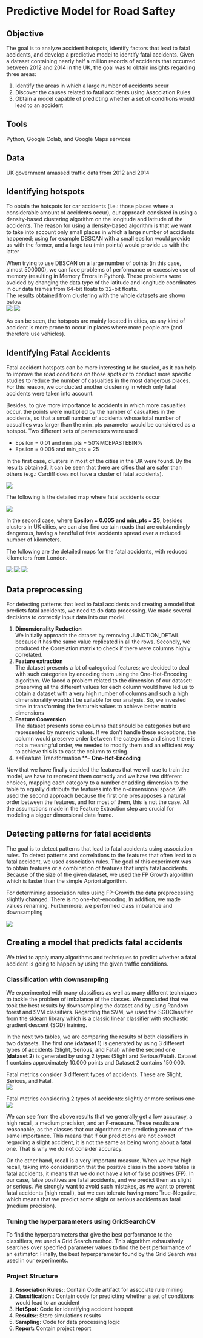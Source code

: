 # Predictive Model for Road Saftey
## Objective 
The goal is to analyze accident hotspots, identify factors that lead to fatal accidents, and develop a predictive model to identify fatal accidents. Given a dataset containing nearly half a million records of accidents that occurred between 2012 and 2014 in the UK, the goal was to obtain insights regarding three areas:
 
1. Identify the areas in which a large number of accidents occur
2. Discover the causes related to fatal accidents using Association Rules
3. Obtain a model capable of predicting whether a set of conditions would lead to an accident


## Tools

Python, Google Colab, and Google Maps services

## Data 
UK government amassed traffic data from 2012 and 2014


##  Identifying hotspots
To obtain the hotspots for car accidents (i.e.: those places where a considerable amount of accidents occur), our approach consisted in using a density-based clustering algorithm on the longitude and latitude of the accidents. The reason for using a density-based algorithm is that we want to take into account only small places in which a large number of accidents happened; using for example DBSCAN with a small epsilon would provide us with the former, and a large tau (min points) would provide us with the latter

When trying to use DBSCAN on a large number of points (in this case, almost 500000), we can face problems of performance or excessive use of memory (resulting in Memory Errors in Python). These problems were avoided by changing the data type of the latitude and longitude coordinates in our data frames from 64-bit floats to 32-bit floats.<br>
The results obtained from clustering with the whole datasets are shown below <br>
![](Results/hotspot.png)   ![](Results/hotspot3.png)


As can be seen, the hotspots are mainly located in cities, as any kind of accident is more prone to occur in places where more people are (and therefore use vehicles).

## Identifying Fatal Accidents 

Fatal accident hotspots can be more interesting to be studied, as it can help to improve the road conditions on those spots or to conduct more specific studies to reduce the number of casualties in the most dangerous places. For this reason, we conducted another clustering in which only fatal accidents were taken into account. <br>

Besides, to give more importance to accidents in which more casualties occur, the points were multiplied by the number of casualties in the accidents, so that a small number of accidents whose total number of casualties was larger than the min_pts parameter would be considered as a hotspot. Two different sets of parameters were used
* Epsilon = 0.01 and min_pts = 50%MCEPASTEBIN%
* Epsilon = 0.005 and min_pts = 25

In the first case, clusters in most of the cities in the UK were found. By the results obtained, it can be seen that there are cities that are safer than others (e.g.: Cardiff does not have a cluster of fatal accidents). <br>

![](Results/eps0.01_minpts50.png)

The following is the detailed map where fatal accidents occur <br>

![](Results/eps0.01minpts50_detail.png)



In the second case, where **Epsilon = 0.005 and min_pts = 25**, besides clusters in UK cities, we can also find certain roads that are outstandingly dangerous, having a handful of fatal accidents spread over a reduced number of kilometers.

The following are the detailed maps for the fatal accidents, with reduced kilometers from London.

![](Results/eps0005_mpts_20_detail1.png)
![](Results/eps0005_mpts_20_detail2.png)
![](Results/eps0005_mpts_20_detail2.png)

## Data preprocessing 
For detecting patterns that lead to fatal accidents and creating a model that predicts fatal accidents, we need to do data processing. We made several decisions to correctly input data into our model. 
1. **Dimensionality Reduction** <br>
We initially approach the dataset by removing JUNCTION_DETAIL because it has the same value replicated in all the rows.
Secondly, we produced the Correlation matrix to check if there were columns highly correlated. 
2. **Feature extraction** <br>
The dataset presents a lot of categorical features; we decided to deal with such categories by encoding them using the One-Hot-Encoding algorithm. We faced a problem related to the dimension of our dataset: preserving all the different values for each column would have led us to obtain a dataset with a very high number of columns and such a high dimensionality wouldn’t be suitable for our analysis. So, we invested time in transforming the feature’s values to achieve better matrix dimensions
3. **Feature Conversion** <br>
The dataset presents some columns that should be categories but are represented by numeric values. If we don’t handle these exceptions, the column would preserve order between the categories and since there is not a meaningful order, we needed to modify them and an efficient way to achieve this is to cast the column to string.
4. **Feature Transformation **– **One-Hot-Encoding** <br> 

Now that we have finally decided the features that we will use to train the model, we have to represent them correctly and we have two different choices, mapping each category to a number or adding dimension to the table to equally distribute the features into the n-dimensional space. We used the second approach because the first one presupposes a natural order between the features, and for most of them, this is not the case. All the assumptions made in the Feature Extraction step are crucial for modeling a bigger dimensional data frame.


## Detecting patterns for fatal accidents

The goal is to detect patterns that lead to fatal accidents using association rules. To detect patterns and correlations to the features that often lead to a fatal accident, we used association rules. The goal of this experiment was to obtain features or a combination of features that imply fatal accidents. Because of the size of the given dataset, we used the FP Growth algorithm which is faster than the simple Apriori algorithm.

For determining association rules using FP-Growith the data preprocessing slightly changed.  There is no one-hot-encoding. In addition, we made values renaming.  Furthermore, we performed class imbalance and downsampling <br>

![](Results/dataprocessing.png)

## Creating a model that predicts fatal accidents
We tried to apply many algorithms and techniques to predict whether a fatal accident is going to happen by using the given traffic conditions.

### Classification with downsampling

We experimented with many classifiers as well as many different techniques to tackle the problem of imbalance of the classes. We concluded that we took the best results by downsampling the dataset and by using Random forest and SVM classifiers. Regarding the SVM, we used the SGDClassifier from the sklearn library which is a classic linear classifier with stochastic gradient descent (SGD) training. <br>

In the next two tables, we are comparing the results of both classifiers in two datasets. The first one (**dataset 1**) is generated by using 3 different types of accidents (Slight, Serious, and Fatal) while the second one (**dataset 2**) is generated by using 2 types (Slight and Serious/Fatal). Dataset 1 contains approximately 10.000 points and Dataset 2 contains 150.000. <br>
 

Fatal metrics consider 3 different types of accidents. These are Slight, Serious, and Fatal. <br>
![](Results/accident1.png)

Fatal metrics considering 2 types of accidents:  slightly or more serious one <br>
![](Results/accident2.png)




We can see from the above results that we generally get a low accuracy, a high recall, a medium precision, and an F-measure. These results are reasonable, as the classes that our algorithms are predicting are not of the same importance. This means that if our predictions are not correct regarding a slight accident, it is not the same as being wrong about a fatal one. That is why we do not consider accuracy. <br>

On the other hand, recall is a very important measure. When we have high recall, taking into consideration that the positive class in the above tables is fatal accidents, it means that we do not have a lot of false positives (FP). In our case, false positives are fatal accidents, and we predict them as slight or serious. We strongly want to avoid such mistakes, as we want to prevent fatal accidents (high recall), but we can tolerate having more True-Negative, which means that we predict some slight or serious accidents as fatal (medium precision).

### Tuning the hyperparameters using GridSearchCV

To find the hyperparameters that give the best performance to the classifiers, we used a Grid Search method. This algorithm exhaustively searches over specified parameter values to find the best performance of an estimator. Finally, the best hyperparameter found by the Grid Search was used in our experiments.

### Project Structure 
1. **Association Rules:**: Contain Code artifact for associate rule mining
2. **Classification:**: Contain code for predicting whether a set of conditions would lead to an accident
3. **HotSpot:** Code for identifying accident hotspot
4. **Results:**: Store simulations results
5. **Sampling:**:Code for data processing logic
6. **Report:** Contain project report


